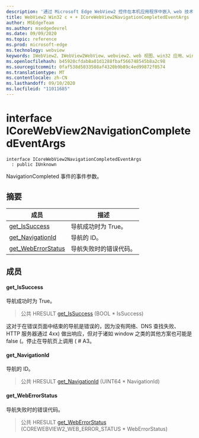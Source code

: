 ```yaml
---
description: '通过 Microsoft Edge WebView2 控件在本机应用程序中嵌入 web 技术 (HTML、CSS 和 JavaScript) '
title: WebView2 Win32 c + + ICoreWebView2NavigationCompletedEventArgs
author: MSEdgeTeam
ms.author: msedgedevrel
ms.date: 09/09/2020
ms.topic: reference
ms.prod: microsoft-edge
ms.technology: webview
keywords: IWebView2、IWebView2WebView、webview2、web 视图、win32 应用、win32、edge、ICoreWebView2、ICoreWebView2Controller、浏览器控件、边缘 html、ICoreWebView2NavigationCompletedEventArgs
ms.openlocfilehash: b45920cfdab8a01d1288fbaf566748545b8a2c98
ms.sourcegitcommit: 0faf538d5033508af4320b9b89c4ed99872f0574
ms.translationtype: MT
ms.contentlocale: zh-CN
ms.lasthandoff: 09/10/2020
ms.locfileid: "11011685"
---
```

# interface ICoreWebView2NavigationCompletedEventArgs 

```
interface ICoreWebView2NavigationCompletedEventArgs
  : public IUnknown
```

NavigationCompleted 事件的事件参数。

## 摘要

 成员                        | 描述
--------------------------------|---------------------------------------------
[get_IsSuccess](#get_issuccess) | 导航成功时为 True。
[get_NavigationId](#get_navigationid) | 导航的 ID。
[get_WebErrorStatus](#get_weberrorstatus) | 导航失败时的错误代码。

## 成员

#### get_IsSuccess 

导航成功时为 True。

> 公共 HRESULT [get_IsSuccess](#get_issuccess) (BOOL * IsSuccess) 

这对于在错误页面中结束的导航是错误的，因为没有网络、DNS 查找失败、HTTP 服务器通过 4xx) 做出响应，但对于诸如 window 之类的其他方案也可能是 false (。停止在导航页上调用 ( # A3。

#### get_NavigationId 

导航的 ID。

> 公共 HRESULT [get_NavigationId](#get_navigationid) (UINT64 * NavigationId) 

#### get_WebErrorStatus 

导航失败时的错误代码。

> 公共 HRESULT [get_WebErrorStatus](#get_weberrorstatus) (COREWEBVIEW2_WEB_ERROR_STATUS * WebErrorStatus) 

